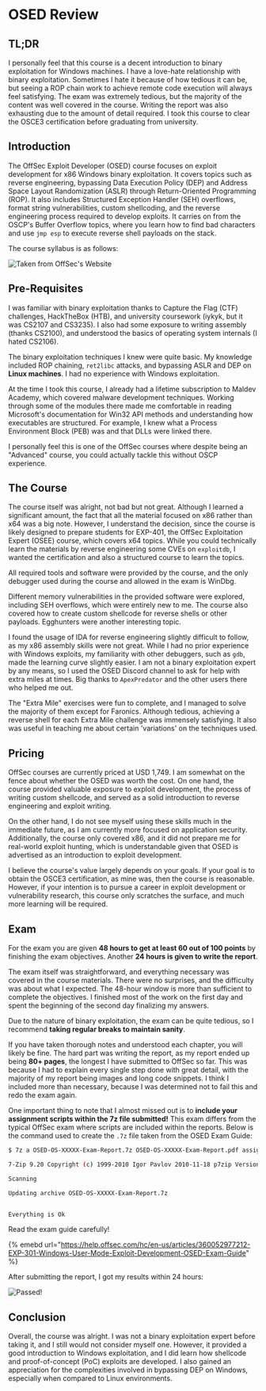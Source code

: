 # OSED Review

## TL;DR

I personally feel that this course is a decent introduction to binary exploitation for Windows machines. I have a love-hate relationship with binary exploitation. Sometimes I hate it because of how tedious it can be, but seeing a ROP chain work to achieve remote code execution will always feel satisfying. The exam was extremely tedious, but the majority of the content was well covered in the course. Writing the report was also exhausting due to the amount of detail required. I took this course to clear the OSCE3 certification before graduating from university.

## Introduction

The OffSec Exploit Developer (OSED) course focuses on exploit development for x86 Windows binary exploitation. It covers topics such as reverse engineering, bypassing Data Execution Policy (DEP) and Address Space Layout Randomization (ASLR) through Return-Oriented Programming (ROP). It also includes Structured Exception Handler (SEH) overflows, format string vulnerabilities, custom shellcoding, and the reverse engineering process required to develop exploits. It carries on from the OSCP's Buffer Overflow topics, where you learn how to find bad characters and use `jmp esp` to execute reverse shell payloads on the stack.

The course syllabus is as follows:

![Taken from OffSec's Website](../../../../.gitbook/assets/osed-review-image.png)

## Pre-Requisites

I was familiar with binary exploitation thanks to Capture the Flag (CTF) challenges, HackTheBox (HTB), and university coursework (iykyk, but it was CS2107 and CS3235). I also had some exposure to writing assembly (thanks CS2100), and understood the basics of operating system internals (I hated CS2106).

The binary exploitation techniques I knew were quite basic. My knowledge included ROP chaining, `ret2libc` attacks, and bypassing ASLR and DEP on **Linux machines**. I had no experience with Windows exploitation.

At the time I took this course, I already had a lifetime subscription to Maldev Academy, which covered malware development techniques. Working through some of the modules there made me comfortable in reading Microsoft's documentation for Win32 API methods and understanding how executables are structured. For example, I knew what a Process Environment Block (PEB) was and that DLLs were linked there.

I personally feel this is one of the OffSec courses where despite being an "Advanced" course, you could actually tackle this without OSCP experience.

## The Course

The course itself was alright, not bad but not great. Although I learned a significant amount, the fact that all the material focused on x86 rather than x64 was a big note. However, I understand the decision, since the course is likely designed to prepare students for EXP-401, the OffSec Exploitation Expert (OSEE) course, which covers x64 topics. While you could technically learn the materials by reverse engineering some CVEs on `exploitdb`, I wanted the certification and also a structured course to learn the topics. 

All required tools and software were provided by the course, and the only debugger used during the course and allowed in the exam is WinDbg.

Different memory vulnerabilities in the provided software were explored, including SEH overflows, which were entirely new to me. The course also covered how to create custom shellcode for reverse shells or other payloads. Egghunters were another interesting topic.

I found the usage of IDA for reverse engineering slightly difficult to follow, as my x86 assembly skills were not great. While I had no prior experience with Windows exploits, my familiarity with other debuggers, such as `gdb`, made the learning curve slightly easier. I am not a binary exploitation expert by any means, so I used the OSED Discord channel to ask for help with extra miles at times. Big thanks to `ApexPredator` and the other users there who helped me out.

The "Extra Mile" exercises were fun to complete, and I managed to solve the majority of them except for Faronics. Although tedious, achieving a reverse shell for each Extra Mile challenge was immensely satisfying. It also was useful in teaching me about certain 'variations' on the techniques used.


## Pricing

OffSec courses are currently priced at USD 1,749. I am somewhat on the fence about whether the OSED was worth the cost. On one hand, the course provided valuable exposure to exploit development, the process of writing custom shellcode, and served as a solid introduction to reverse engineering and exploit writing.

On the other hand, I do not see myself using these skills much in the immediate future, as I am currently more focused on application security. Additionally, the course only covered x86, and it did not prepare me for real-world exploit hunting, which is understandable given that OSED is advertised as an introduction to exploit development.

I believe the course's value largely depends on your goals. If your goal is to obtain the OSCE3 certification, as mine was, then the course is reasonable. However, if your intention is to pursue a career in exploit development or vulnerability research, this course only scratches the surface, and much more learning will be required.

## Exam

For the exam you are given **48 hours to get at least 60 out of 100 points** by finishing the exam objectives. Another **24 hours is given to write the report**.

The exam itself was straightforward, and everything necessary was covered in the course materials. There were no surprises, and the difficulty was about what I expected. The 48-hour window is more than sufficient to complete the objectives. I finished most of the work on the first day and spent the beginning of the second day finalizing my answers.

Due to the nature of binary exploitation, the exam can be quite tedious, so I recommend **taking regular breaks to maintain sanity**.

If you have taken thorough notes and understood each chapter, you will likely be fine. The hard part was writing the report, as my report ended up being **80+ pages**, the longest I have submitted to OffSec so far. This was because I had to explain every single step done with great detail, with the majority of my report being images and long code snippets. I think I included more than necessary, because I was determined not to fail this and redo the exam again.

One important thing to note that I almost missed out is to **include your assignment scripts within the 7z file submitted!** This exam differs from the typical OffSec exam where scripts are included within the reports. Below is the command used to create the `.7z` file taken from the OSED Exam Guide:

```bash
$ 7z a OSED-OS-XXXXX-Exam-Report.7z OSED-OS-XXXXX-Exam-Report.pdf assignment1.py assignment2.py assignment3.py

7-Zip 9.20 Copyright (c) 1999-2010 Igor Pavlov 2010-11-18 p7zip Version 9.20 (locale=en_US.UTF-8,Utf16=on,HugeFiles=on,2 CPUs)

Scanning

Updating archive OSED-OS-XXXXX-Exam-Report.7z


Everything is Ok
```

Read the exam guide carefully!

{% emebd url="https://help.offsec.com/hc/en-us/articles/360052977212-EXP-301-Windows-User-Mode-Exploit-Development-OSED-Exam-Guide" %}

After submitting the report, I got my results within 24 hours:

![Passed!](../../../../.gitbook/assets/osed-review-image-1.png)

## Conclusion

Overall, the course was alright. I was not a binary exploitation expert before taking it, and I still would not consider myself one. However, it provided a good introduction to Windows exploitation, and I did learn how shellcode and proof-of-concept (PoC) exploits are developed. I also gained an appreciation for the complexities involved in bypassing DEP on Windows, especially when compared to Linux environments.